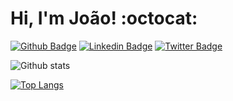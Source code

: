 # Hi, I'm João! :octocat: 

[![Github Badge](https://img.shields.io/badge/-Github-000?style=flat-square&logo=Github&logoColor=white&link=https://github.com/fagnerpsantos)](https://github.com/JoaoBatistaJr)
[![Linkedin Badge](https://img.shields.io/badge/-LinkedIn-blue?style=flat-square&logo=Linkedin&logoColor=white&link=https://www.linkedin.com/in/fagnerpsantos/)](https://www.linkedin.com/in/jbjunior03/)
[![Twitter Badge](https://img.shields.io/badge/-Twitter-1ca0f1?style=flat-square&labelColor=1ca0f1&logo=twitter&logoColor=white&link=https://twitter.com/fagnerpsantos)](https://twitter.com/JoaoBatistaJr03)

![Github stats](https://github-readme-stats.vercel.app/api?username=JoaoBatistaJr&show_icons=true&theme=radical)

[![Top Langs](https://github-readme-stats.vercel.app/api/top-langs/?username=JoaoBatistaJr&layout=compact)](https://github.com/JoaoBatistaJr/github-readme-stats)


